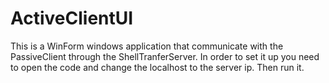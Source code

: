 # ActiveClientUI
This is a WinForm windows application that communicate with the PassiveClient through the ShellTranferServer. In order to set it up you need to open the code and change the localhost to the server ip. Then run it.
